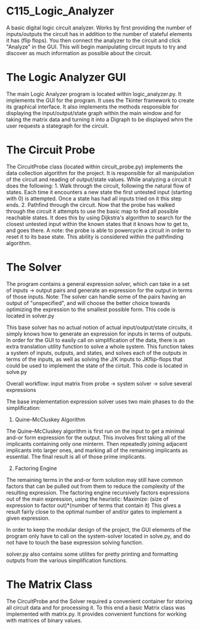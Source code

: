 C115_Logic_Analyzer
===================

A basic digital logic circuit analyzer. Works by first providing the number of 
inputs/outputs the circuit has in addition to the number of stateful elements it
has (flip flops). You then connect the analyzer to the circuit and click 
"Analyze" in the GUI. This will begin manipulating circuit inputs to try and 
discover as much information as possible about the circuit.

The Logic Analyzer GUI
======================
The main Logic Analyzer program is located within logic_analyzer.py. It
implements the GUI for the program. It uses the Tkinter framework to create its
graphical interface. It also implements the methods responsible for displaying
the input/output/state graph within the main window and for taking the matrix
data and turning it into a Digraph to be displayed whrn the user requests a
stategraph for the circuit.

The Circuit Probe
=================
The CircuitProbe class (located within circuit_probe.py) implements the data 
collection algorithm for the project. It is responsible for all manipulation of 
the circuit and reading of output/state values. While analyzing a circuit it 
does the following:
	1. Walk through the circuit, following the natural flow of states. Each
	   time it encounters a new state the first untested input (starting with 0)
	   is attempted. Once a state has had all inputs tried on it this step ends.
    2. Pathfind through the circuit. Now that the probe has walked through the
       circuit it attempts to use the basic map to find all possible reachable
       states. It does this by using Dijkstra's algorithm to search for the
       closest untested input within the known states that it knows how to get
       to, and goes there. A note: the probe is able to powercycle a circuit
       in order to reset it to its base state. This ability is considered within
       the pathfinding algorithm.

The Solver
==========
The program contains a general expression solver, which can take in a set of
inputs -> output pairs and generate an expression for the output in terms of
those inputs. Note: The solver can handle some of the pairs having an output
of "unspecified", and will choose the better choice towards optimizing the
expression to the smallest possible form. This code is located in solver.py

This base solver has no actual notion of actual input/output/state circuits, it
simply knows how to generate an expression for inputs in terms of outputs. In
order for the GUI to easily call on simplification of the data, there is an
extra translation utility function to solve a whole system. This function takes
a system of inputs, outputs, and states, and solves each of the outputs in terms
of the inputs, as well as solving the J/K inputs to JKflip-flops that could be
used to implement the state of the cirtuit. This code is located in solve.py

Overall workflow:
input matrix from probe -> system solver -> solve several expressions

The base implementation expression solver uses two main phases to do the
simplification:

1) Quine–McCluskey Algorithm

The Quine–McCluskey algorithm is first run on the input to get a minimal and-or
form expression for the output. This involves first taking all of the implicants
containing only one minterm. Then repeatedly joining adjacent implicants into
larger ones, and marking all of the remaining implicants as essential. The final
result is all of those prime implicants.

2) Factoring Engine

The remaining terms in the and-or form solution may still have common factors
that can be pulled out from them to reduce the complexity of the resulting
expression. The factoring engine recursively factors expressions out of the main
expression, using the heuristic:
Maximize: (size of expression to factor out)*(number of terms that contain it)
This gives a result fairly close to the optimal number of and/or gates to
implement a given expression.

In order to keep the modular design of the project, the GUI elements of the
program only have to call on the system-solver located in solve.py, and do not
have to touch the base expression solving function.

solver.py also contains some utilites for pretty printing and formatting outputs
from the various simplification functions.


The Matrix Class
================
The CircuitProbe and the Solver required a convenient container for storing all
circuit data and for processing it. To this end a basic Matrix class was 
implemented with matrix.py. It provides convenient functions for working with
matrices of binary values.
